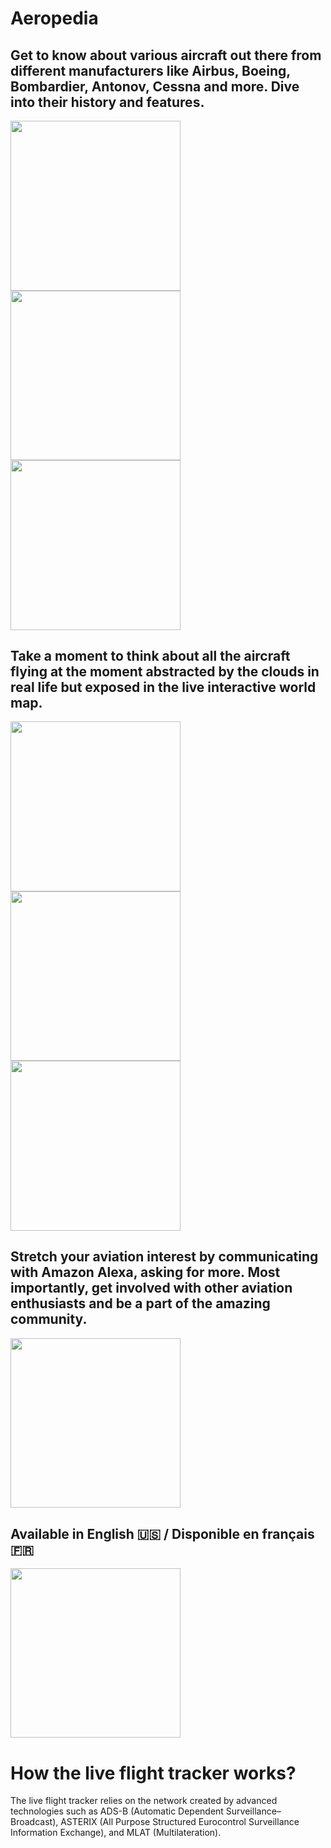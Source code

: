 # Aeropedia

## Get to know about various aircraft out there from different manufacturers like Airbus, Boeing, Bombardier, Antonov, Cessna and more. Dive into their history and features. 

<img src=https://github.com/himelsaha29/Aeropedia/blob/main/app/src/main/assets/promos/1.png width="271.5">  <img src=https://github.com/himelsaha29/Aeropedia/blob/main/app/src/main/assets/promos/5.png width="271.5"> <img src=https://github.com/himelsaha29/Aeropedia/blob/main/app/src/main/assets/promos/6.png width="271.5">

## Take a moment to think about all the aircraft flying at the moment abstracted by the clouds in real life but exposed in the live interactive world map. 

<img src=https://github.com/himelsaha29/Aeropedia/blob/main/app/src/main/assets/promos/8.png width="271.5"> <img src=https://github.com/himelsaha29/Aeropedia/blob/main/app/src/main/assets/promos/9.png width="271.5"> <img src=https://github.com/himelsaha29/Aeropedia/blob/main/app/src/main/assets/promos/10.png width="271.5">

## Stretch your aviation interest by communicating with Amazon Alexa, asking for more. Most importantly, get involved with other aviation enthusiasts and be a part of the amazing community.

<img src=https://github.com/himelsaha29/Aeropedia/blob/main/app/src/main/assets/promos/11.png width="271.5">

## Available in English 🇺🇸 / Disponible en français 🇫🇷
<img src=https://github.com/himelsaha29/Aeropedia/blob/main/app/src/main/assets/promos/7.png width="271.5">


# How the live flight tracker works?

The live flight tracker relies on the network created by advanced technologies such as ADS-B (Automatic Dependent Surveillance–Broadcast), ASTERIX (All Purpose Structured Eurocontrol Surveillance Information Exchange), and MLAT (Multilateration).
